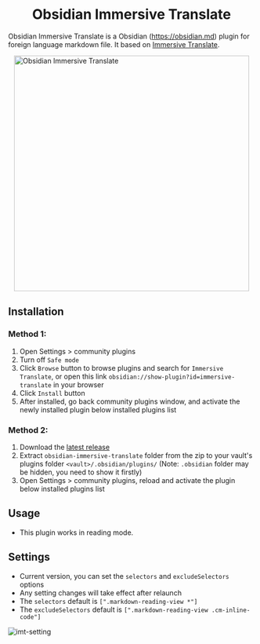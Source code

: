 <h1 align="center">Obsidian Immersive Translate</h1>

Obsidian Immersive Translate is a Obsidian (https://obsidian.md) plugin for foreign language markdown file. It based on [Immersive Translate](https://immersivetranslate.com/).

<img src="https://github.com/user-attachments/assets/f031508a-4d44-4aca-bb0d-8d3ef570ea8e" alt="Obsidian Immersive Translate" width="480px" style="display: block;margin: 0 auto;max-width: 480px"/>

## Installation

### Method 1:

1. Open Settings > community plugins
2. Turn off `Safe mode`
3. Click `Browse` button to browse plugins and search for `Immersive Translate`, or open this link `obsidian://show-plugin?id=immersive-translate` in your browser
4. Click `Install` button
5. After installed, go back community plugins window, and activate the newly installed plugin below installed plugins list

### Method 2:

1. Download the [latest release](https://github.com/imfenghuang/obsidian-immersive-translate/releases)
2. Extract `obsidian-immersive-translate` folder from the zip to your vault's plugins folder `<vault>/.obsidian/plugins/` (Note: `.obsidian` folder may be hidden, you need to show it firstly)
3. Open Settings > community plugins, reload and activate the plugin below installed plugins list

## Usage

- This plugin works in reading mode.

## Settings

- Current version, you can set the `selectors` and `excludeSelectors` options
- Any setting changes will take effect after relaunch
- The `selectors` default is `[".markdown-reading-view *"]`
- The `excludeSelectors` default is `[".markdown-reading-view .cm-inline-code"]`

![imt-setting](https://github.com/user-attachments/assets/96155663-5f9b-44bf-a3ce-4e3e14d10518)